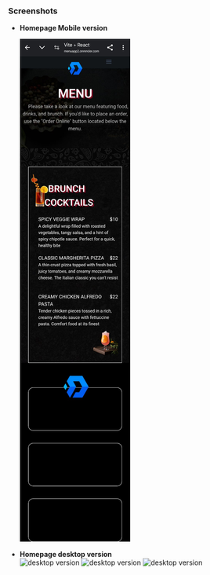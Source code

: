 ### **Screenshots**

- **Homepage Mobile version**
  
  ![Mobile version](Screenshots/mobilescreenshot.jpg)

  
- **Homepage desktop version**  
  ![desktop version](desktop1.png)
  ![desktop version](desktop2.png)
  ![desktop version](desktop3.png)
  
